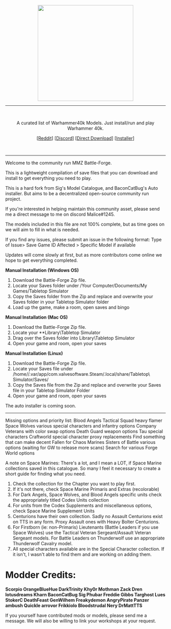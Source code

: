 <br/>
<div align="center">
  <img width="300px" src="https://raw.githubusercontent.com/TTSWarhammer40k/Battleforged-Workshop-Mod-Compilation/master/images/LOGO.png">
  <hr style="height:1px;border:center;;" />
</div>
<br/>
<div align="center">

A curated list of Warhammer40k Models. Just install/run and play Warhammer 40k.

[[Reddit](https://www.reddit.com/r/TTSWarhammer40k/)] [[Discord](https://discord.gg/XkBbs5M)] [[Direct Download](https://github.com/TTSWarhammer40k/Battleforged-Workshop-Mod-Compilation/raw/master/battle-forge.zip)] [[Installer]()]
</div>
<br/>
<hr style="height:1px;border:center;;" />



Welcome to the community run MMZ Battle-Forge.


This is a lightweight compilation of save files that you can download and install to get everything you need to play. 

This is a hard fork from Sig's Model Catalogue, and BaconCatBug's Auto installer. But aims to be a decentralized open-source community run project. 

If you're interested in helping maintain this community asset, please send me a direct message to me on discord Malice#1245.

The models included in this file are not 100% complete, but as time goes on we will aim to fill in what is needed.

If you find any issues, please submit an issue in the following format: Type of Issue> Save Game ID Affected > Specific Model if available

Updates will come slowly at first, but as more contributors come online we hope to get everything completed.

**Manual Installation (Windows OS)**
1. Download the Battle-Forge Zip file.
2. Locate your Saves folder under /Your Computer/Documents/My Games/Tabletop Simulator
3. Copy the Saves folder from the Zip and replace and overwrite your Saves folder in your Tabletop Simulator folder
4. Load up the game, make a room, open saves and bingo

**Manual Installation (Mac OS)**

1. Download the Battle-Forge Zip file.
2. Locate your **Library\Tabletop Simulator
3. Drag over the Saves folder into Library\Tabletop Simulator
4. Open your game and room, open your saves

**Manual Installation (Linux)**
1. Download the Battle-Forge Zip file.
2. Locate your Saves file under /home/<username>/.var/app/com.valvesoftware.Steam/.local/share/Tabletop\ Simulator/Saves/
3. Copy the Saves file from the Zip and replace and overwrite your Saves file in your Tabletop Simulator Folder
4. Open your game and room, open your saves

The auto installer is coming soon.
<hr style="height:1px;border:center;;" />


Missing options and priority list:
Blood Angels Tactical Squad heavy flamer
Space Wolves various special characters and infantry options
Company Veterans with color swap options
Death Guard weapon options
Tau special characters
Craftworld special character proxy replacements
Find something that can make decent Fallen for Chaos Marines
Sisters of Battle various options (waiting for GW to release more scans)
Search for various Forge World options

A note on Space Marines:
There's a lot, and I mean a LOT, if Space Marine collections saved in this catalogue. So many I feel it necessary to create a short guide for finding what you need.
1. Check the collection for the Chapter you want to play first.
2. If it's not there, check Space Marine Primaris and Extras (recolorable)
3. For Dark Angels, Space Wolves, and Blood Angels specific units check the appropriately titled Codex Units collection
4. For units from the Codex Supplements and miscellaneous options, check Space Marine Supplement Units
5. Centurions have their own collection. Sadly no Assault Centurions exist on TTS in any form. Proxy Assault ones with Heavy Bolter Centurions.
6. For Firstborn (ie: non-Primaris) Lieutenants (Battle Leaders if you use Space Wolves) use the Tactical Veteran Sergeant/Assault Veteran Sergeant models. For Battle Leaders on Thunderwolf use an appropriate Thunderwolf Cavalry model.
7. All special characters available are in the Special Character collection. If it isn't, I wasn't able to find them and are working on adding them.

# Modder Credits:
**Scorpio
OrangeBlueHue
DarkTrinity
Khy0r
Mothman Zack
Dren
lotusdreams
Kharn
BaconCatBug
Sig
Phubar
Freddie Gibbs
Targhost
Lues
StokerC
DeathFeast
GenWilhem
Freakydemon
AngryPirate
Panzer
ambush
Quickle
arrovor
Frikkiolo
Bloodstrudal
Nery
DrMattTTS**

If you yourself have contributed mods or models, please send me a message. We will also be willing to link your workshops at your request.
